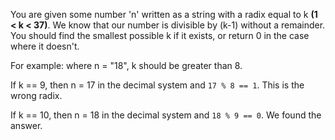 You are given some number 'n' written as a string with a radix equal to k **(1 < k < 37)**.
 We know that our number is divisible by (k-1) without a remainder. 
 You should find the smallest possible k if it exists, or return 0 in the case where it doesn't.

For example: where n = "18", k should be greater than 8.

If k == 9, then n = 17 in the decimal system and `17 % 8 == 1`. This is the wrong radix.

If k == 10, then n = 18 in the decimal system and `18 % 9 == 0`. We found the answer.
